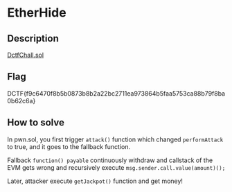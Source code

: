 # EtherHide 

## Description

[DctfChall.sol](#)


## Flag
DCTF{f9c6470f8b5b0873b8b2a22bc2711ea973864b5faa5753ca88b79f8ba0b62c6a}

## How to solve
In pwn.sol, you first trigger `attack()` function which changed `performAttack` to true, and it goes to the fallback function.

Fallback `function() payable` continuously withdraw and callstack of the EVM gets wrong and recursively execute `msg.sender.call.value(amount)();`

Later, attacker execute `getJackpot()` function and get money!


